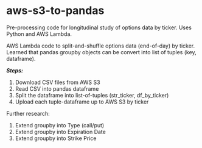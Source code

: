 # aws-s3-to-pandas

Pre-processing code for longitudinal study of options data by ticker.  Uses Python and AWS Lambda.  

AWS Lambda code to split-and-shuffle options data (end-of-day) by ticker.  Learned that pandas groupby objects can be convert into list of tuples (key, dataframe).  

***Steps:***
1. Download CSV files from AWS S3  
1. Read CSV into pandas dataframe
1. Split the dataframe into list-of-tuples (str_ticker, df_by_ticker)
1. Upload each tuple-dataframe up to AWS S3 by ticker 

Further research:
1. Extend groupby into Type (call/put)
1. Extend groupby into Expiration Date
1. Extend groupby into Strike Price
